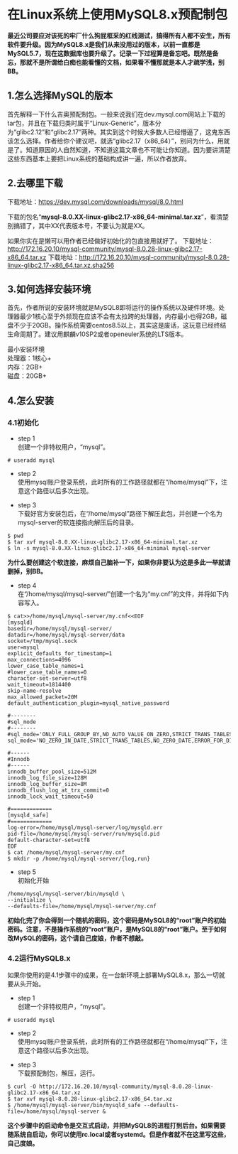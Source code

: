 # 在Linux系统上使用MySQL8.x预配制包

**最近公司要应对该死的牢厂什么狗屁框采的红线测试，搞得所有人都不安生，所有软件要升级。因为MySQL8.x是我们从来没用过的版本，以前一直都是MySQL5.7，现在这数据库也要升级了。记录一下过程算是备忘吧。既然是备忘，那就不是所谓给白痴也能看懂的文档，如果看不懂那就是本人才疏学浅，别BB。**

## 1.怎么选择MySQL的版本
首先解释一下什么吉奥预配制包。一般来说我们在dev.mysql.com网站上下载的tar包，并且在下载归类时属于“Linux-Generic”，版本分为“glibc2.12”和“glibc2.17”两种。其实到这个时候大多数人已经懵逼了，这鬼东西该怎么选择。作者给你个建议吧，就选“glibc2.17（x86_64）”，别问为什么，用就是了。知道原因的人自然知道，不知道这篇文章也不可能让你知道。因为要讲清楚这些东西基本上要把Linux系统的基础构成讲一遍，所以作者放弃。

## 2.去哪里下载
下载地址：https://dev.mysql.com/downloads/mysql/8.0.html

下载的包名“**mysql-8.0.XX-linux-glibc2.17-x86_64-minimal.tar.xz**”，看清楚别搞错了，其中XX代表版本号，不要认为就是XX。

如果你实在是懒可以用作者已经做好初始化的包直接用就好了。
下载地址：http://172.16.20.10/mysql-community/mysql-8.0.28-linux-glibc2.17-x86_64.tar.xz
下载地址：http://172.16.20.10/mysql-community/mysql-8.0.28-linux-glibc2.17-x86_64.tar.xz.sha256

## 3.如何选择安装环境
首先，作者所说的安装环境就是MySQL8即将运行的操作系统以及硬件环境。处理器最少1核心至于外频现在应该不会有太拉跨的处理器，内存最小也得2GB，磁盘不少于20GB。操作系统需要centos8.5以上，其实这是废话，这玩意已经终结生命周期了。建议用麒麟v10SP2或者openeuler系统的LTS版本。

最小安装环境  
处理器：1核心+  
内存：2GB+  
磁盘：20GB+  

## 4.怎么安装
### 4.1初始化
- step 1  
创建一个非特权用户，“mysql”。
```
# useradd mysql
```
- step 2  
使用mysql账户登录系统，此时所有的工作路径就都在“/home/mysql”下，注意这个路径以后多次出现。

- step 3  
下载好官方安装包后，在“/home/mysql”路径下解压此包，并创建一个名为mysql-server的软连接指向解压后的目录。

```
$ pwd
$ tar xvf mysql-8.0.XX-linux-glibc2.17-x86_64-minimal.tar.xz
$ ln -s mysql-8.0.XX-linux-glibc2.17-x86_64-minimal mysql-server
```
**为什么要创建这个软连接，麻烦自己脑补一下，如果你非要认为这是多此一举就请删掉，别BB。**

- step 4  
在“/home/mysql/mysql-server/”创建一个名为“my.cnf”的文件，并将如下内容写入。
```
$ cat>>/home/mysql/mysql-server/my.cnf<<EOF
[mysqld]
basedir=/home/mysql/mysql-server/
datadir=/home/mysql/mysql-server/data
socket=/tmp/mysql.sock
user=mysql
explicit_defaults_for_timestamp=1
max_connections=4096
lower_case_table_names=1
#lower_case_table_names=0
character-set-server=utf8
wait_timeout=1814400
skip-name-resolve
max_allowed_packet=20M
default_authentication_plugin=mysql_native_password

#--------
#sql_mode
#--------
#sql_mode='ONLY_FULL_GROUP_BY,NO_AUTO_VALUE_ON_ZERO,STRICT_TRANS_TABLES,NO_ZERO_IN_DATE,NO_ZERO_DATE,ERROR_FOR_DIVISION_BY_ZERO,NO_AUTO_CREATE_USER,NO_ENGINE_SUBSTITUTION,PIPES_AS_CONCAT,ANSI_QUOTES'
sql_mode='NO_ZERO_IN_DATE,STRICT_TRANS_TABLES,NO_ZERO_DATE,ERROR_FOR_DIVISION_BY_ZERO,NO_ENGINE_SUBSTITUTION'

#------
#Innodb
#------
innodb_buffer_pool_size=512M
innodb_log_file_size=128M
innodb_log_buffer_size=8M
innodb_flush_log_at_trx_commit=0
innodb_lock_wait_timeout=50

#=============
[mysqld_safe]
#=============
log-error=/home/mysql/mysql-server/log/mysqld.err
pid-file=/home/mysql/mysql-server/run/mysqld.pid
default-character-set=utf8
EOF
$ cat /home/mysql/mysql-server/my.cnf
$ mkdir -p /home/mysql/mysql-server/{log,run}
```

- step 5  
初始化开始
```
/home/mysql/mysql-server/bin/mysqld \
--initialize \
--defaults-file=/home/mysql/mysql-server/my.cnf
```
**初始化完了你会得到一个随机的密码，这个密码是MySQL8的“root”账户的初始密码。注意，不是操作系统的“root”账户，是MySQL8的“root”账户。至于如何改MySQL的密码，这个请自己度娘，作者不想敲。**

### 4.2运行MySQL8.x
如果你使用的是4.1步骤中的成果，在一台新环境上部署MySQL8.x，那么一切就要从头开始。
- step 1  
创建一个非特权用户，“mysql”。
```
# useradd mysql
```
- step 2  
使用mysql账户登录系统，此时所有的工作路径就都在“/home/mysql”下，注意这个路径以后多次出现。

- step 3  
下载预配制包，解压，运行。
```
$ curl -O http://172.16.20.10/mysql-community/mysql-8.0.28-linux-glibc2.17-x86_64.tar.xz
$ tar xvf mysql-8.0.28-linux-glibc2.17-x86_64.tar.xz
$ /home/mysql/mysql-server/bin/mysqld_safe --defaults-file=/home/mysql/mysql-server &
```
**这个步骤中的启动命令是交互式启动，并把MySQL8的进程打到后台。如果需要随系统自启动，你可以使用rc.local或者systemd。但是作者就不在这里写这些，自己度娘。**
